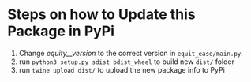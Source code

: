 # Steps on how to Update this Package in PyPi

1. Change _equity__version_ to the correct version in `equit_ease/main.py`.
2. run `python3 setup.py sdist bdist_wheel` to build new `dist/` folder
3. run `twine upload dist/` to upload the new package info to PyPi
